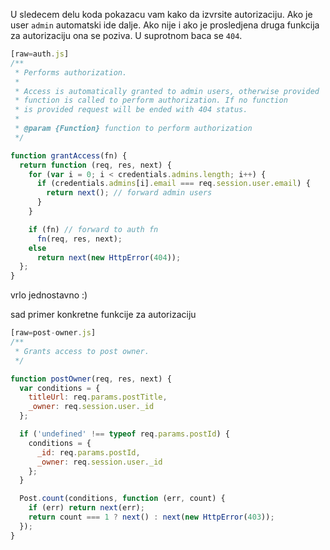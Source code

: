 U sledecem delu koda pokazacu vam kako da izvrsite autorizaciju. Ako je user `admin` automatski ide dalje. Ako nije i ako je prosledjena druga funkcija za autorizaciju ona se poziva. U suprotnom baca se `404`.

```javascript
[raw=auth.js]
/**
 * Performs authorization.
 *
 * Access is automatically granted to admin users, otherwise provided
 * function is called to perform authorization. If no function 
 * is provided request will be ended with 404 status.
 * 
 * @param {Function} function to perform authorization
 */

function grantAccess(fn) {
  return function (req, res, next) {
    for (var i = 0; i < credentials.admins.length; i++) {
      if (credentials.admins[i].email === req.session.user.email) {
        return next(); // forward admin users
      }
    }

    if (fn) // forward to auth fn
      fn(req, res, next);
    else
      return next(new HttpError(404));
  };
}
```

vrlo jednostavno :)

sad primer konkretne funkcije za autorizaciju

```javascript
[raw=post-owner.js]
/**
 * Grants access to post owner.
 */

function postOwner(req, res, next) {
  var conditions = {
    titleUrl: req.params.postTitle,
    _owner: req.session.user._id
  };

  if ('undefined' !== typeof req.params.postId) {
    conditions = {
      _id: req.params.postId,
      _owner: req.session.user._id
    };
  }

  Post.count(conditions, function (err, count) {
    if (err) return next(err);
    return count === 1 ? next() : next(new HttpError(403));
  });
}
```